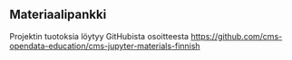 ## Materiaalipankki

Projektin tuotoksia löytyy GitHubista osoitteesta https://github.com/cms-opendata-education/cms-jupyter-materials-finnish
